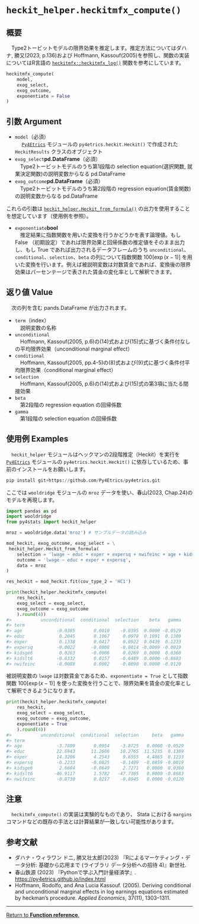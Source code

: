 # `heckit_helper.heckitmfx_compute()`

## 概要

　Type2トービットモデルの限界効果を推定します。推定方法についてはダハナ, 勝又(2023, p.136)および Hoffmann, Kassouf(2005)を参照し、関数の実装についてはR言語の [`heckitmfx::heckitmfx_log()`](https://github.com/santosglauber/heckitmfx/tree/main) 関数を参考にしています。

``` python
heckitmfx_compute(
    model, 
    exog_select, 
    exog_outcome, 
    exponentiate = False
)
```

## 引数 Argument

- `model`（必須）</br>
　 [`Py4Etrics`](https://github.com/Py4Etrics/py4etrics) モジュールの `py4etrics.heckit.Heckit()` で作成された `HeckitResults` クラスのオブジェクト
- `exog_select`**pd.DataFrame**（必須）</br>
　Type2トービットモデルのうち第1段階の selection equation(選択関数, 就業決定関数)の説明変数からなる pd.DataFrame
- `exog_outcome`**pd.DataFrame**（必須）</br>
　Type2トービットモデルのうち第2段階の regression equation(賃金関数)の説明変数からなる pd.DataFrame

これらの引数は [`heckit_helper.Heckit_from_formula()`](https://github.com/Hirototensho/Py4Stats/edit/main/man/Heckit_from_formula.md) の出力を使用することを想定しています（使用例を参照）。

- `exponentiate`**bool**</br>
　推定結果に指数関数を用いた変換を行うかどうかを表す論理値。もし False （初期設定）であれば限界効果と回帰係数の推定値をそのまま出力し、もし True であれば出力されるデータフレームのうち `unconditional`、`conditional`、`selection`、`beta` の列について指数関数 $100[\exp(x - 1)]$ を用いた変換を行います。例えば被説明変数は対数賃金であれば、変換後の限界効果はパーセンテージで表された賃金の変化率として解釈できます。

## 返り値 Value

　次の列を含む pands.DataFrame が出力されます。

- `term`（index）</br>
　説明変数の名称
- `unconditional`</br>
　Hoffmann, Kassouf(2005, p.6)の(14)式および(15)式に基づく条件付なしの平均限界効果（unconditional marginal effect）
- `conditional`</br>
　Hoffmann, Kassouf(2005, pp.4-5)の(8)式および(9)式に基づく条件付平均限界効果（conditional marginal effect）
- `selection`</br>
　Hoffmann, Kassouf(2005, p.6)の(14)式および(15)式の第3項に当たる間接効果
- `beta`</br>
　第2段階の regression equation の回帰係数
- `gamma`</br>
　第1段階の selection equation の回帰係数


## 使用例 Examples

　`heckit_helper` モジュールはヘックマンの2段階推定（Heckit）を実行を [`Py4Etrics`](https://github.com/Py4Etrics/py4etrics) モジュールの `py4etrics.heckit.Heckit()` に依存しているため、事前のインストールをお願いします。

```python
pip install git+https://github.com/Py4Etrics/py4etrics.git
```

ここでは `wooldridge` モジュールの `mroz` データを使い、春山(2023, Chap.24)のモデルを再現します。

```python
import pandas as pd
import wooldridge
from py4stats import heckit_helper

mroz = wooldridge.data('mroz') # サンプルデータの読み込み

mod_heckit, exog_outcome, exog_select = \
 heckit_helper.Heckit_from_formula(
    selection = 'lwage ~ educ + exper + expersq + nwifeinc + age + kidslt6 + kidsge6',
    outcome = 'lwage ~ educ + exper + expersq',
    data = mroz
)

res_heckit = mod_heckit.fit(cov_type_2 = 'HC1')
```

```python
print(heckit_helper.heckitmfx_compute(
    res_heckit,
    exog_select = exog_select,
    exog_outcome = exog_outcome
    ).round(4))
#>           unconditional  conditional  selection    beta   gamma
#> term                                                           
#> age             -0.0385       0.0010    -0.0395  0.0000 -0.0529
#> educ             0.2045       0.1067     0.0978  0.1091  0.1309
#> exper            0.1338       0.0417     0.0922  0.0439  0.1233
#> expersq         -0.0022      -0.0008    -0.0014 -0.0009 -0.0019
#> kidsge6          0.0263      -0.0006     0.0269  0.0000  0.0360
#> kidslt6         -0.6332       0.0157    -0.6489  0.0000 -0.8683
#> nwifeinc        -0.0088       0.0002    -0.0090  0.0000 -0.0120
```

被説明変数の `lwage` は対数賃金であるため、`exponentiate = True` として指数関数 $100[\exp(x - 1)]$ を使った変換を行うことで、限界効果を賃金の変化率として解釈できるようになります。

```python
print(heckit_helper.heckitmfx_compute(
    res_heckit,
    exog_select = exog_select,
    exog_outcome = exog_outcome,
    exponentiate = True
    ).round(4))
#>           unconditional  conditional  selection     beta   gamma
#> term                                                            
#> age             -3.7809       0.0954    -3.8725   0.0000 -0.0529
#> educ            22.6943      11.2606    10.2765  11.5235  0.1309
#> exper           14.3206       4.2543     9.6555   4.4865  0.1233
#> expersq         -0.2233      -0.0825    -0.1409  -0.0859 -0.0019
#> kidsge6          2.6604      -0.0649     2.7271   0.0000  0.0360
#> kidslt6        -46.9117       1.5782   -47.7365   0.0000 -0.8683
#> nwifeinc        -0.8730       0.0217    -0.8945   0.0000 -0.0120
```

## 注意

　`heckitmfx_compute()` の実装は実験的なものであり、 Stata における `margins` コマンドなどの既存の手法とは計算結果が一致しない可能性があります。

## 参考文献
- ダハナ・ウィラワン ドニ, 勝又壮太郎(2023) 『Rによるマーケティング・データ分析: 基礎から応用まで (ライブラリ データ分析への招待 4)』新世社.
- 春山鉄源 (2023) 『Pythonで学ぶ入門計量経済学』. https://py4etrics.github.io/index.html
- Hoffmann, Rodolfo, and Ana Lucia Kassouf. (2005). Deriving conditional and unconditional marginal effects in log earnings equations estimated by heckman’s procedure. *Applied Economics*, 37(11), 1303–1311.
***
[Return to **Function reference**.](https://github.com/Hirototensho/Py4Stats/blob/main/reference.md)
